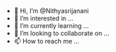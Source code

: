 - 👋 Hi, I’m @Nithyasrijanani
- 👀 I’m interested in ...
- 🌱 I’m currently learning ...
- 💞️ I’m looking to collaborate on ...
- 📫 How to reach me ...

<!---
Nithyasrijanani/Nithyasrijanani is a ✨ special ✨ repository because its `README.md` (this file) appears on your GitHub profile.
You can click the Preview link to take a look at your changes.
--->
